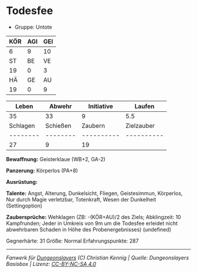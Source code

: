 # Todesfee  
- Gruppe: Untote  

| KÖR | AGI | GEI |  
| --- | --- | --- |  
| 6   | 9   | 10  |
| ST  | BE  | VE  |  
| 19  | 0   | 3   |
| HÄ  | GE  | AU  |  
| 19  | 0   | 9   |


| Leben    | Abwehr   | Initiative | Laufen     |
| -------- | -------- | ---------- | ---------- |
| 35       | 33       | 9          | 5.5        |
| Schlagen | Schießen | Zaubern    | Zielzauber |
| -------- | -------- | ---------- | ---------- |
| 27       | 9        | 19         |            |

**Bewaffnung:**
Geisterklaue (WB+2, GA-2)

**Panzerung:**
Körperlos (PA+8)

**Ausrüstung:**


**Talente:**
Angst, Alterung, Dunkelsicht, Fliegen, Geistesimmun, Körperlos, Nur durch Magie verletzbar, Totenkraft, Wesen der Dunkelheit (Settingoption)

**Zaubersprüche:**
Wehklagen (ZB: -(KÖR+AU)/2 des Ziels; Abklingzeit: 10 Kampfrunden; Jeder in Umkreis von 9m um die Todesfee erleidet nicht abwehrbaren Schaden in Höhe des Probenergebnisses) (undefined)

Gegnerhärte: 31
Größe: Normal
Erfahrungspunkte: 287



___
*Fanwerk für [Dungeonslayers](https://www.dungeonslayers.net/) (C) Christian Kennig | Quelle: Dungeonslayers Basisbox | Lizenz: [CC-BY-NC-SA 4.0](https://creativecommons.org/licenses/by-nc-sa/4.0/deed.de)*